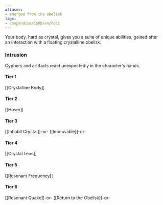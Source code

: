 ```yaml
---
aliases:
- emerged from the obelisk
tags:
- Compendium/CSRD/en/Foci
---
```


Your body, hard as crystal, gives you a suite of unique abilities, gained after an interaction with a floating crystalline obelisk.
 ### Intrusion
Cyphers and artifacts react unexpectedly in the character's hands.

#### Tier 1
[[Crystalline Body]]
#### Tier 2
[[Hover]]
#### Tier 3
[[Inhabit Crystal]]-or-
[[Immovable]]-or-
#### Tier 4
[[Crystal Lens]]
#### Tier 5
[[Resonant Frequency]]
#### Tier 6
[[Resonant Quake]]-or-
[[Return to the Obelisk]]-or-
